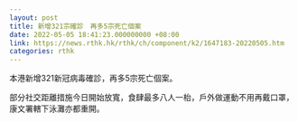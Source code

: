 ```yaml
---
layout: post
title: 新增321宗確診　再多5宗死亡個案
date: 2022-05-05 18:41:23.000000000 +08:00
link: https://news.rthk.hk/rthk/ch/component/k2/1647183-20220505.htm
categories: rthk
---
```


本港新增321新冠病毒確診，再多5宗死亡個案。

部分社交距離措施今日開始放寬，食肆最多八人一枱，戶外做運動不用再戴口罩，康文署轄下泳灘亦都重開。
